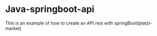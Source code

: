 # Java-springboot-api
This is an example of how to create an API rest with springBoot(platzi-market)
